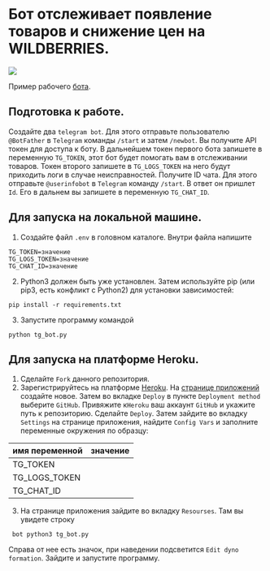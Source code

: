 # Бот отслеживает появление товаров и снижение цен на WILDBERRIES.
![](gif/preview.gif)

Пример рабочего [бота](https://t.me/wb_assistant_bot).


## Подготовка к работе.

Создайте два `telegram bot`. Для этого отправьте пользователю `@BotFather` в `Telegram` команды `/start` и затем `/newbot`. Вы получите API токен для доступа к боту. В дальнейшем токен первого бота запишете в переменную `TG_TOKEN`, этот бот будет помогать вам в отслеживании товаров. Токен второго запишете в `TG_LOGS_TOKEN` на него будут приходить логи в случае неисправностей. 
Получите ID чата. Для этого отправьте `@userinfobot` в `Telegram` команду `/start`. В ответ он пришлет `Id`. Его в дальнем вы запишете в переменную `TG_CHAT_ID`.

## Для запуска на локальной машине.
1. Создайте файл `.env` в головном каталоге. Внутри файла напишите 
```
TG_TOKEN=значение
TG_LOGS_TOKEN=значение
TG_CHAT_ID=значение

```
2. Python3 должен быть уже установлен. Затем используйте pip (или pip3, есть конфликт с Python2) для установки зависимостей:

```
pip install -r requirements.txt
```
3. Запустите программу командой
```
python tg_bot.py
```
## Для запуска на платформе Heroku.

1. Сделайте `Fork` данного репозитория.
2. Зарегистрируйтесь на платформе [Heroku](https://signup.heroku.com/login). На [странице приложений](https://dashboard.heroku.com/apps) создайте новое. Затем во вкладке `Deploy` в пункте `Deployment method` выберите `GitHub`. Привяжите к`Heroku` ваш аккаунт `GitHub` и укажите путь к репозиторию.  Сделайте `Deploy`. Затем зайдите во вкладку `Settings` на странице приложения, найдите `Config Vars` и заполните переменные окружения по образцу:

имя переменной | значение |
--- | --- |
TG_TOKEN |	|
TG_LOGS_TOKEN |	|	
TG_CHAT_ID | |	

3. На странице приложения зайдите во вкладку `Resourses`.
Там вы увидете строку
```
 bot python3 tg_bot.py 
```
Справа от нее есть значок, при наведении подсветится `Edit dyno formation`. Зайдите и запустите программу.

